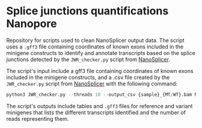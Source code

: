 # Splice junctions quantifications Nanopore

Repository for scripts used to clean NanoSplicer output data. The script uses a `.gff3` file containing coordinates of known exons included in the minigene constructs to identify and annotate transcripts based on the splice junctions detected by the `JWR_checker.py` script from [NanoSplicer](https://github.com/shimlab/NanoSplicer).

The script's input include a gff3 file containing coordinates of known exons included in the minigene constructs, and a .csv file created by the `JWR_checker.py` script from [NanoSplicer](https://github.com/shimlab/NanoSplicer) with the following command:

```python
python3 JWR_checker.py --threads 10 --output_csv {sample}_{MT/WT}.bam NP_{sample}_{MT/WT}_NanoSplicer.hdf5
```

The script's outputs include tables and `.gff3` files for reference and variant minigenes that lists the different transcripts identified and the number of reads representing them.
